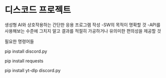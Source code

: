 # 디스코드 프로젝트

생성형 AI와 상호작용하는 간단한 응용 프로그램 작성
-SW의 목적이 명확할 것
-API를 사용해보는 수준에 그치지 말고 결과를 적절히 가공하거나 유의미한 편의성을 제공할 것

필요한 명령어들

pip install discord.py

pip install requests

pip install yt-dlp discord.py
